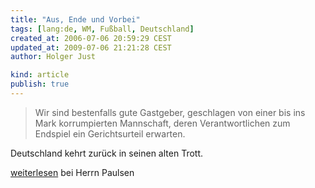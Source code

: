 ```yaml
---
title: "Aus, Ende und Vorbei"
tags: [lang:de, WM, Fußball, Deutschland]
created_at: 2006-07-06 20:59:29 CEST
updated_at: 2009-07-06 21:21:28 CEST
author: Holger Just

kind: article
publish: true
---
```


>Wir sind bestenfalls gute Gastgeber, geschlagen von einer bis ins Mark korrumpierten Mannschaft, deren Verantwortlichen zum Endspiel ein Gerichtsurteil erwarten.

Deutschland kehrt zurück in seinen alten Trott.

[weiterlesen](http://antsinp.antville.org/stories/1426442/) bei Herrn Paulsen